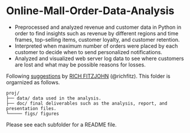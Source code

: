 # Online-Mall-Order-Data-Analysis

+ Preprocessed and analyzed revenue and customer data in Python in order to find insights such as revenue by different regions and time frames, top-selling items, customer loyalty, and customer retention.
+ Interpreted when maximum number of orders were placed by each customer to decide when to send personalized notifications.
+ Analyzed and visualized web server log data to see where customers are lost and what may be possible reasons for losses.

Following [suggestions](http://nicercode.github.io/blog/2013-04-05-projects/) by [RICH FITZJOHN](http://nicercode.github.io/about/#Team) (@richfitz). This folder is orgarnized as follows.

```
proj/
├── data/ data used in the analysis. 
├── doc/ final deliverables such as the analysis, report, and presentation files.
└───── figs/ figures
```

Please see each subfolder for a README file.

